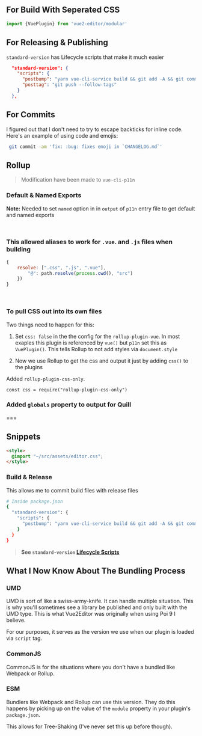 ## For Build With Seperated CSS

```js
import {VuePlugin} from 'vue2-editor/modular'
```

## For Releasing & Publishing

`standard-version` has Lifecycle scripts that make it much easier

```json
  "standard-version": {
    "scripts": {
      "postbump": "yarn vue-cli-service build && git add -A && git commit -m 'chore: new build'",
      "posttag": "git push --follow-tags"
    }
  },
```

## For Commits

I figured out that I don't need to try to escape backticks for inline code. Here's an example of using code and emojis:

```bash
 git commit -am 'fix: :bug: fixes emoji in `CHANGELOG.md`'
```


## Rollup

> Modification have been made to `vue-cli-p11n`

### Default & Named Exports

**Note:** Needed to set `named` option in in `output` of `p11n` entry file to get default and named exports

<br>

### This allowed aliases to work for `.vue`. and `.js` files when building

```js
{
    resolve: [".css", ".js", ".vue"],
        "@": path.resolve(process.cwd(), "src")
    })
}
```

<br>

### To pull CSS out into its own files

Two things need to happen for this:

1. Set `css: false` in the the config for the `rollup-plugin-vue`.
   In most exaples this plugin is referenced by `vue()` but `p11n`
   set this as `VuePlugin()`. This tells Rollup to not add styles via `document.style`

2. Now we use Rollup to get the css and output it just by adding `css()` to the plugins

Added `rollup-plugin-css-only`.

`const css = require("rollup-plugin-css-only")`

### Added `globals` property to output for Quill

===

## Snippets

```html
<style>
  @import "~/src/assets/editor.css";
</style>
```

### Build & Release

This allows me to commit build files with release files

```bash
# Inside package.json
{
  "standard-version": {
    "scripts": {
      "postbump": "yarn vue-cli-service build && git add -A && git commit -m 'chore: new build'"
    }
  }
}
```

> **See `standard-version` [Lifecycle Scripts](https://github.com/conventional-changelog/standard-version#lifecycle-scripts)**  

## What I Now Know About The Bundling Process

### UMD

UMD is sort of like a swiss-army-knife. It can handle multiple situation. This is why you'll sometimes see a library be published and only built with the UMD type. This is what Vue2Editor was originally when using Poi 9 I believe.

For our purposes, it serves as the version we use when our plugin is loaded via `script` tag.

### CommonJS

CommonJS is for the situations where you don't have a bundled like Webpack or Rollup.

### ESM

Bundlers like Webpack and Rollup can use this version. They do this happens by picking up on the value of the `module` property in your plugin's `package.json`.

This allows for Tree-Shaking (I've never set this up before though).
